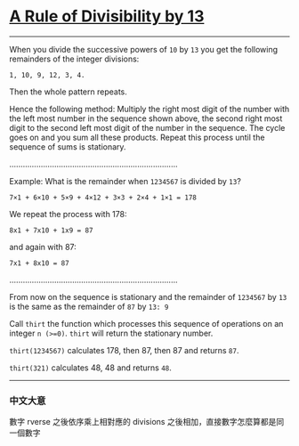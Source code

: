 # [A Rule of Divisibility by 13](https://www.codewars.com/kata/a-rule-of-divisibility-by-13/csharp)

---

When you divide the successive powers of `10` by `13` you get the following remainders of the integer divisions:
```
1, 10, 9, 12, 3, 4.
```
Then the whole pattern repeats.

Hence the following method: Multiply the right most digit of the number with the left most number in the sequence shown above, the second right most digit to the second left most digit of the number in the sequence. The cycle goes on and you sum all these products. Repeat this process until the sequence of sums is stationary.

...........................................................................

Example: What is the remainder when `1234567` is divided by `13`?
```
7×1 + 6×10 + 5×9 + 4×12 + 3×3 + 2×4 + 1×1 = 178
```
We repeat the process with 178:
```
8x1 + 7x10 + 1x9 = 87
```
and again with 87:
```
7x1 + 8x10 = 87
```
...........................................................................

From now on the sequence is stationary and the remainder of `1234567` by `13` is the same as the remainder of `87` by `13: 9`

Call `thirt` the function which processes this sequence of operations on an integer `n (>=0)`. `thirt` will return the stationary number.

`thirt(1234567)` calculates 178, then 87, then 87 and returns `87`.

`thirt(321)` calculates 48, 48 and returns `48`.


---

### 中文大意

數字 rverse 之後依序乘上相對應的 divisions 之後相加，直接數字怎麼算都是同一個數字
